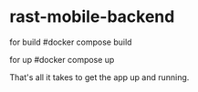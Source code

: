 # rast-mobile-backend

for build
#docker compose build

for up
#docker compose up

That's all it takes to get the app up and running.
